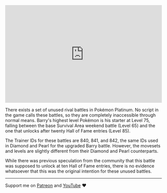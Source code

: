 <iframe style="max-width: 100%;" width="560" height="315" src="https://www.youtube.com/embed/mt2aXk8RHXM?si=9JKJXEFfMBLEzCwY" title="YouTube video player" frameborder="0" allow="accelerometer; autoplay; clipboard-write; encrypted-media; gyroscope; picture-in-picture; web-share" referrerpolicy="strict-origin-when-cross-origin" allowfullscreen></iframe>

There exists a set of unused rival battles in Pokémon Platinum. No script in the game calls these battles, so they are completely inaccessible through normal means. Barry's highest level Pokémon is his starter at Level 75, falling between the base Survival Area weekend battle (Level 65) and the one that unlocks after twenty Hall of Fame entries (Level 85).

The Trainer IDs for these battles are 840, 841, and 842, the same IDs used in Diamond and Pearl for the upgraded Barry battle. However, the movesets and levels are slightly different from their Diamond and Pearl counterparts.

While there was previous speculation from the community that this battle was supposed to unlock at ten Hall of Fame entries, there is no evidence whatsoever that this was the original intention for these unused battles.

---

Support me on [Patreon](https://www.patreon.com/c/Etchy) and [YouTube](https://youtube.com/etch) ❤️
